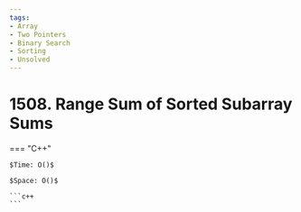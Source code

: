 ```yaml
---
tags:
- Array
- Two Pointers
- Binary Search
- Sorting
- Unsolved
---
```



# 1508. Range Sum of Sorted Subarray Sums

=== "C++"

    $Time: O()$

    $Space: O()$

    ```c++
    ```